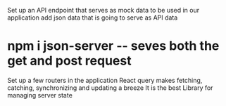 Set up an API endpoint that serves as mock data to be used in our application
    add json data that is going to serve as API data
# npm i json-server -- seves both the get and post request
Set up a few routers in the application
React query makes fetching, catching, synchronizing and updating a breeze
It is the best Library for managing server state